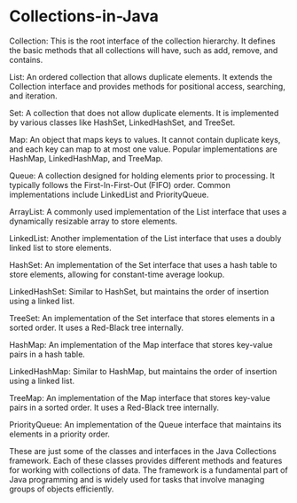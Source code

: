 # Collections-in-Java

Collection: This is the root interface of the collection hierarchy. It defines the basic methods that all collections will have, such as add, remove, and contains.

List: An ordered collection that allows duplicate elements. It extends the Collection interface and provides methods for positional access, searching, and iteration.

Set: A collection that does not allow duplicate elements. It is implemented by various classes like HashSet, LinkedHashSet, and TreeSet.

Map: An object that maps keys to values. It cannot contain duplicate keys, and each key can map to at most one value. Popular implementations are HashMap, LinkedHashMap, and TreeMap.

Queue: A collection designed for holding elements prior to processing. It typically follows the First-In-First-Out (FIFO) order. Common implementations include LinkedList and PriorityQueue.

ArrayList: A commonly used implementation of the List interface that uses a dynamically resizable array to store elements.

LinkedList: Another implementation of the List interface that uses a doubly linked list to store elements.

HashSet: An implementation of the Set interface that uses a hash table to store elements, allowing for constant-time average lookup.

LinkedHashSet: Similar to HashSet, but maintains the order of insertion using a linked list.

TreeSet: An implementation of the Set interface that stores elements in a sorted order. It uses a Red-Black tree internally.

HashMap: An implementation of the Map interface that stores key-value pairs in a hash table.

LinkedHashMap: Similar to HashMap, but maintains the order of insertion using a linked list.

TreeMap: An implementation of the Map interface that stores key-value pairs in a sorted order. It uses a Red-Black tree internally.

PriorityQueue: An implementation of the Queue interface that maintains its elements in a priority order.

These are just some of the classes and interfaces in the Java Collections framework. Each of these classes provides different methods and features for working with collections of data. The framework is a fundamental part of Java programming and is widely used for tasks that involve managing groups of objects efficiently.





